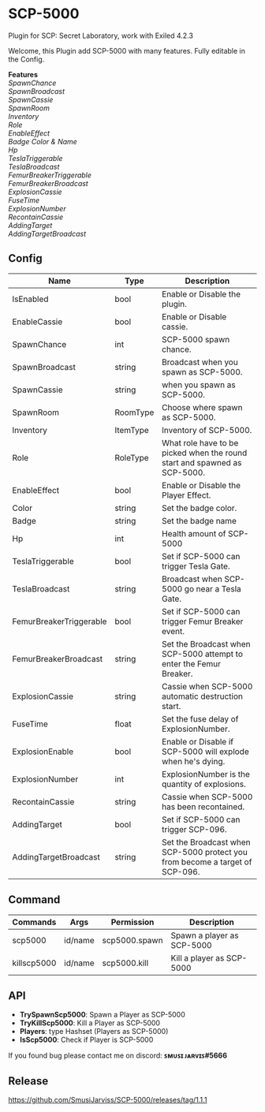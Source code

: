 
# SCP-5000

Plugin for SCP: Secret Laboratory, work with Exiled 4.2.3

Welcome, this Plugin add SCP-5000 with many features. Fully editable in the Config.

**Features** \
_SpawnChance_ \
_SpawnBroadcast_ \
_SpawnCassie_ \
_SpawnRoom_ \
_Inventory_ \
_Role_ \
_EnableEffect_ \
_Badge Color & Name_ \
_Hp_ \
_TeslaTriggerable_\
_TeslaBroadcast_\
_FemurBreakerTriggerable_\
_FemurBreakerBroadcast_\
_ExplosionCassie_\
_FuseTime_\
_ExplosionNumber_\
_RecontainCassie_\
_AddingTarget_\
_AddingTargetBroadcast_ 

## Config

| Name  | Type | Description | 
| ------------- | ------------- | ------------- |
| IsEnabled  | bool  | Enable or Disable the plugin. |
| EnableCassie  | bool  | Enable or Disable cassie. |
| SpawnChance | int | SCP-5000 spawn chance. |
| SpawnBroadcast | string | Broadcast when you spawn as SCP-5000. |
| SpawnCassie  | string  | when you spawn as SCP-5000. |
| SpawnRoom  | RoomType  | Choose where spawn as SCP-5000. |
| Inventory  | ItemType  | Inventory of SCP-5000. |
| Role  | RoleType  | What role have to be picked when the round start and spawned as SCP-5000. |
| EnableEffect  | bool  | Enable or Disable the Player Effect. |
| Color  | string  | Set the badge color.  |
| Badge  | string  | Set the badge name  |
| Hp  | int | Health amount of SCP-5000  |
| TeslaTriggerable  | bool | Set if SCP-5000 can trigger Tesla Gate. |
| TeslaBroadcast | string | Broadcast when SCP-5000 go near a Tesla Gate.|
| FemurBreakerTriggerable | bool | Set if SCP-5000 can trigger Femur Breaker event. |
| FemurBreakerBroadcast  | string  | Set the Broadcast when SCP-5000 attempt to enter the Femur Breaker.  |
| ExplosionCassie  | string  | Cassie when SCP-5000 automatic destruction start.  |
| FuseTime  | float | Set the fuse delay of ExplosionNumber.  |
| ExplosionEnable  | bool | Enable or Disable if SCP-5000 will explode when he's dying.  |
| ExplosionNumber  | int | ExplosionNumber is the quantity of explosions. |
| RecontainCassie | string | Cassie when SCP-5000 has been recontained.|
| AddingTarget | bool | Set if SCP-5000 can trigger SCP-096. |
| AddingTargetBroadcast  | string | Set the Broadcast when SCP-5000 protect you from become a target of SCP-096. |
  
## Command

| Commands  | Args | Permission | Description | 
| ------------- | ------------- | ------------- | ------------- |
| scp5000  | id/name  | scp5000.spawn | Spawn a player as SCP-5000 |
| killscp5000  | id/name  | scp5000.kill | Kill a player as SCP-5000 |

  
## API
- **TrySpawnScp5000**: Spawn a Player as SCP-5000
- **TryKillScp5000**: Kill a Player as SCP-5000
- **Players**: type Hashset<Player> (Players as SCP-5000)
- **IsScp5000**: Check if Player is SCP-5000

If you found bug please contact me on discord: **ꜱᴍᴜꜱɪ ᴊᴀʀᴠɪꜱ#5666**

  
## Release
  https://github.com/SmusiJarviss/SCP-5000/releases/tag/1.1.1
